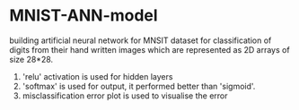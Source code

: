 # MNIST-ANN-model
building artificial neural network for MNSIT dataset for classification of digits from their hand written images which are represented as 2D arrays of size 28*28.
1. 'relu' activation is used for hidden layers
2. 'softmax' is used for output, it performed better than 'sigmoid'.
3. misclassification error plot is used to visualise the error
